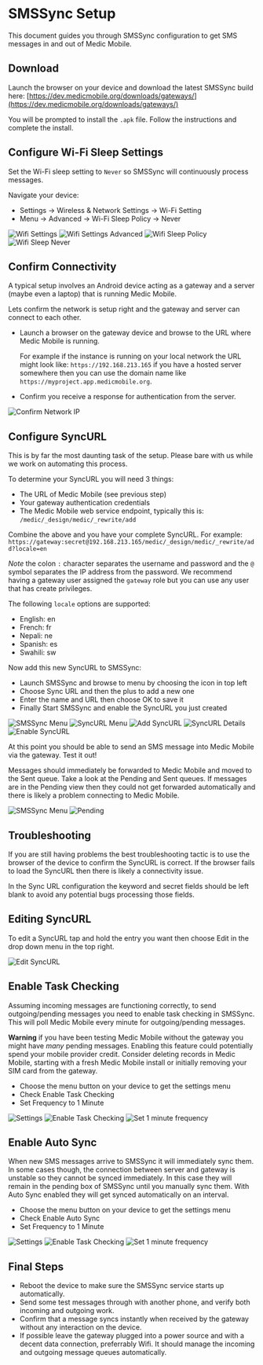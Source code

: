 # SMSSync Setup

This document guides you through SMSSync configuration to get SMS 
messages in and out of Medic Mobile.

## Download

Launch the browser on your device and download the latest SMSSync build here: 
[https://dev.medicmobile.org/downloads/gateways/](https://dev.medicmobile.org/downloads/gateways/)

You will be prompted to install the `.apk` file. Follow the instructions and
complete the install.

## Configure Wi-Fi Sleep Settings

Set the Wi-Fi sleep setting to `Never` so SMSSync will continuously process messages.

Navigate your device:

* Settings -> Wireless & Network Settings -> Wi-Fi Setting
* Menu -> Advanced -> Wi-Fi Sleep Policy -> Never

![Wifi Settings](img/smssync/wifi-settings.png)
![Wifi Settings Advanced](img/smssync/wifi-settings-adv.png)
![Wifi Sleep Policy](img/smssync/wifi-sleep-policy.png)
![Wifi Sleep Never](img/smssync/wifi-sleep-never.png)

## Confirm Connectivity

A typical setup involves an Android device acting as a gateway and a server (maybe even a laptop) that is 
running Medic Mobile.

Lets confirm the network is setup right and the gateway and server can connect to each
other.  

* Launch a browser on the gateway device and browse to the URL where Medic Mobile is running.

  For example if the instance is running on your local network the URL might look 
  like: `https://192.168.213.165` if you have a hosted server somewhere then you
  can use the domain name like `https://myproject.app.medicmobile.org`.

* Confirm you receive a response for authentication from the server.

![Confirm Network IP](img/smssync/confirm-network.png)

## Configure SyncURL

This is by far the most daunting task of the setup.  Please bare with us while
we work on automating this process.

To determine your SyncURL you will need 3 things:

* The URL of Medic Mobile (see previous step)
* Your gateway authentication credentials
* The Medic Mobile web service endpoint, typically this is:
`/medic/_design/medic/_rewrite/add` 

Combine the above and you have your complete SyncURL. For example:
`https://gateway:secret@192.168.213.165/medic/_design/medic/_rewrite/add?locale=en`

*Note* the colon `:` character separates the username and password and the `@` symbol
separates the IP address from the password.  We recommend having a gateway user
assigned the `gateway` role but you can use any user that has create
privileges.

The following `locale` options are supported: 

* English: en
* French: fr
* Nepali: ne
* Spanish: es
* Swahili: sw

Now add this new SyncURL to SMSSync:

* Launch SMSSync and browse to menu by choosing the icon in top left
* Choose Sync URL and then the plus to add a new one
* Enter the name and URL then choose OK to save it
* Finally Start SMSSync and enable the SyncURL you just created

![SMSSync Menu](img/smssync/menu.png)
![SyncURL Menu](img/smssync/menu-syncurl.png)
![Add SyncURL](img/smssync/add-syncurl.png)
![SyncURL Details](img/smssync/syncurl-details.png)
![Enable SyncURL](img/smssync/enable-syncurl.png)

At this point you should be able to send an SMS message into Medic Mobile via the gateway.  Test it out! 

Messages should immediately be forwarded to Medic Mobile and moved to the Sent queue.  Take a look at the Pending and Sent queues.  If messages are in the Pending view then they could not get forwarded automatically and there is likely a problem connecting to Medic Mobile.

![SMSSync Menu](img/smssync/menu-insyncurl.png)
![Pending](img/smssync/menu-pending.png)


## Troubleshooting

If you are still having problems the best troubleshooting tactic is to use the
browser of the device to confirm the SyncURL is correct.  If the browser fails
to load the SyncURL then there is likely a connectivity issue.

In the Sync URL configuration the keyword and secret fields should be left
blank to avoid any potential bugs processing those fields.

## Editing SyncURL

To edit a SyncURL tap and hold the entry you want then choose Edit in the drop down menu in the top right.

![Edit SyncURL](img/smssync/edit-syncurl.png)

## Enable Task Checking

Assuming incoming messages are functioning correctly, to send outgoing/pending
messages you need to enable task checking in SMSSync.  This will poll Medic Mobile
every minute for outgoing/pending messages. 

**Warning** if you have been testing Medic Mobile without the gateway you might have
*many* pending messages.  Enabling this feature could potentially spend your
mobile provider credit.  Consider deleting records in Medic Mobile, starting with a
fresh Medic Mobile install or initially removing your SIM card from the gateway.

* Choose the menu button on your device to get the settings menu
* Check Enable Task Checking
* Set Frequency to 1 Minute

![Settings](img/smssync/settings-fromsyncurl.png)
![Enable Task Checking](img/smssync/enable-task-checking.png)
![Set 1 minute frequency](img/smssync/freq-1minute.png)


## Enable Auto Sync

When new SMS messages arrive to SMSSync it will immediately sync them.  In some cases though, the connection between server and gateway is unstable so they cannot be synced immediately.  In this case they will remain in the pending box of SMSSync until you manually sync them.  With Auto Sync enabled they will get synced automatically on an interval.  

* Choose the menu button on your device to get the settings menu
* Check Enable Auto Sync
* Set Frequency to 1 Minute


![Settings](img/smssync/settings-fromsyncurl-2.png)
![Enable Task Checking](img/smssync/enable-autosync.png)
![Set 1 minute frequency](img/smssync/enable-autosync-freq1min.png)

## Final Steps

* Reboot the device to make sure the SMSSync service starts up automatically.
* Send some test messages through with another phone, and verify both incoming 
  and outgoing work.  
* Confirm that a message syncs instantly when received by the gateway without any interaction on the device.
* If possible leave the gateway plugged into a power source and with a decent
  data connection, preferrably Wifi.  It should manage the incoming and
  outgoing message queues automatically.

